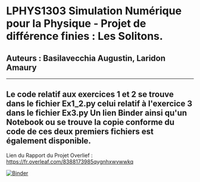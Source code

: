 # LPHYS1303 Simulation Numérique pour la Physique - Projet de différence finies : Les Solitons. 
## Auteurs : Basilavecchia Augustin, Laridon Amaury
---
Le code relatif aux exercices 1 et 2 se trouve dans le fichier Ex1_2.py celui relatif à l'exercice 3 dans le fichier Ex3.py
Un lien Binder ainsi qu'un Notebook ou se trouve la copie conforme du code de ces deux premiers fichiers est également disponible. 
---
Lien du Rapport du Projet Overlief : https://fr.overleaf.com/8388173985qygnhxwvwwkq

[![Binder](https://mybinder.org/badge_logo.svg)](https://mybinder.org/v2/gh/AmauryLaridon/LPHYS1303-Projet1/HEAD)
